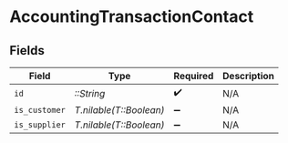 # AccountingTransactionContact


## Fields

| Field                   | Type                    | Required                | Description             |
| ----------------------- | ----------------------- | ----------------------- | ----------------------- |
| `id`                    | *::String*              | :heavy_check_mark:      | N/A                     |
| `is_customer`           | *T.nilable(T::Boolean)* | :heavy_minus_sign:      | N/A                     |
| `is_supplier`           | *T.nilable(T::Boolean)* | :heavy_minus_sign:      | N/A                     |